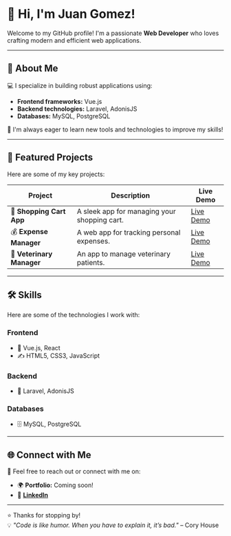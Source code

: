 # 👋 Hi, I'm Juan Gomez!  

Welcome to my GitHub profile! I'm a passionate **Web Developer** who loves crafting modern and efficient web applications.  

---

## 🚀 About Me  
💻 I specialize in building robust applications using:  
- **Frontend frameworks:** Vue.js  
- **Backend technologies:** Laravel, AdonisJS  
- **Databases:** MySQL, PostgreSQL  

🌱 I'm always eager to learn new tools and technologies to improve my skills!  

---

## 🌟 Featured Projects  
Here are some of my key projects:  

| **Project**                 | **Description**                                | **Live Demo**                                                                                     |  
|-----------------------------|-----------------------------------------------|----------------------------------------------------------------------------------------------------|  
| 🛒 **Shopping Cart App**     | A sleek app for managing your shopping cart.  | [Live Demo]([https://github.com/juan-gomez/shopping-cart-app](https://guitarla-vue.vercel.app/)) |  
| 💰 **Expense Manager**       | A web app for tracking personal expenses.     | [Live Demo]([https://github.com/juan-gomez/expense-manager](https://admin-gastos-vue-three.vercel.app/)) |  
| 🐾 **Veterinary Manager**    | An app to manage veterinary patients.         | [Live Demo](https://admin-pacientes-vue-ten.vercel.app/) |  

---

## 🛠️ Skills  
Here are some of the technologies I work with:  

### **Frontend**  
- 🎨 Vue.js, React  
- ✍️ HTML5, CSS3, JavaScript  

### **Backend**  
- 🚀 Laravel, AdonisJS  

### **Databases**  
- 🗄️ MySQL, PostgreSQL  

---

## 🌐 Connect with Me  
🤝 Feel free to reach out or connect with me on:  
- 🌍 **Portfolio:** Coming soon!  
- 💼 [**LinkedIn**](https://www.linkedin.com/in/juan-g%C3%B3mez-546a62216/)  

---

⭐ Thanks for stopping by!  
💡 *"Code is like humor. When you have to explain it, it’s bad."* – Cory House  
